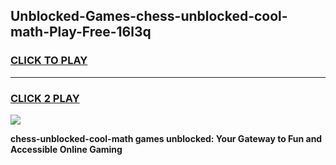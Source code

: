 
## Unblocked-Games-chess-unblocked-cool-math-Play-Free-16l3q
<h3>
<a href="https://premium76.site?title=chess-unblocked-cool-math&ref=20M">CLICK TO PLAY</a></h3>
<hr>

<h3>
<a href="https://premium76.site?title=chess-unblocked-cool-math&ref=20M">CLICK 2 PLAY</a>
  
</h3>

<a href="https://premium76.site?title=chess-unblocked-cool-math&ref=19M"><img src="https://clearcache.store/games.png"></a>


**chess-unblocked-cool-math games unblocked: Your Gateway to Fun and Accessible Online Gaming**
